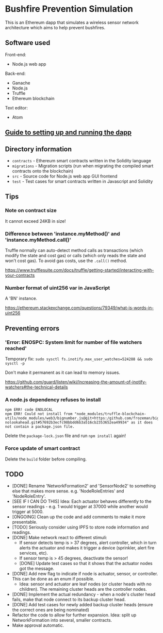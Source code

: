 # Bushfire Prevention Simulation

This is an Ethereum dapp that simulates a wireless sensor network architecture which aims to help prevent bushfires.

## Software used

Front-end:
* Node.js web app

Back-end:
* Ganache
* Node.js
* Truffle
* Ethereum blockchain

Text editor:
* Atom

## [Guide to setting up and running the dapp](SETUP.md)

## Directory information

* `contracts` - Ethereum smart contracts written in the Solidity language
* `migrations` - Migration scripts (run when migrating the compiled smart contracts onto the blockchain)
* `src` - Source code for Node.js web app GUI frontend
* `test` - Test cases for smart contracts written in Javascript and Solidity

## Tips

### Note on contract size

It cannot exceed 24KB in size!

### Difference between 'instance.myMethod()' and 'instance.myMethod.call()'

Truffle normally can auto-detect method calls as transactions (which modify the state and cost gas) or calls (which only reads the state and won't cost gas). To avoid gas costs, use the `.call()` method.

https://www.trufflesuite.com/docs/truffle/getting-started/interacting-with-your-contracts

### Number format of uint256 var in JavaScript

A 'BN' instance.

https://ethereum.stackexchange.com/questions/79349/what-is-words-in-uint256

## Preventing errors

### 'Error: ENOSPC: System limit for number of file watchers reached'

Temporary fix: `sudo sysctl fs.inotify.max_user_watches=524288 && sudo sysctl -p`

Don't make it permanent as it can lead to memory issues.

https://github.com/guard/listen/wiki/Increasing-the-amount-of-inotify-watchers#the-technical-details

### A node.js dependency refuses to install

```
npm ERR! code ENOLOCAL
npm ERR! Could not install from "node_modules/truffle-blockchain-utils/node_modules/web3/bignumber.js@git+https:/github.com/frozeman/bignumber.js-nolookahead.git#57692b3ecfc98bbdd6b3a516cb2353652ea49934" as it does not contain a package.json file.
```

Delete the `package-lock.json` file and run `npm install` again!

### Force update of smart contract

Delete the `build` folder before compiling.

## TODO

* [DONE] Rename 'NetworkFormation2' and 'SensorNode2' to something else that makes more sense. e.g. 'NodeRoleEntries' and 'NodeRoleEntry'.
* [SEE IF I CAN DO THIS] Idea: Each actuator behaves differently to the sensor readings - e.g. 1 would trigger at 37000 while another would trigger at 5000.
* [ONGOING] Clean up the code and add comments to make it more presentable.
* [TODO] Seriously consider using IPFS to store node information and readings.
* [DONE] Make network react to different stimuli: 
    - If sensor detects temp is > 37 degrees, alert controller, which in turn alerts the actuator and makes it trigger a device (sprinkler, alert fire services, etc).
    - If sensor temp is > 45 degrees, deactivate the sensor!
    - [DONE] Update test cases so that it shows that the actuator nodes got the message.
* [DONE] Add new flag to indicate if node is actuator, sensor, or controller. This can be done as an enum if possible.
    - Idea: sensor and actuator are leaf nodes (or cluster heads with no children). The remaining cluster heads are the controller nodes.
* [DONE] Implement the actual redundancy - when a node's cluster head fails, make that node connect to its backup cluster head.
* [DONE] Add test cases for newly added backup cluster heads (ensure the correct ones are being nominated)
* Refactor the code to allow for further expansion. Idea: split up NetworkFormation into several, smaller contracts.
* Make approval automatic.
